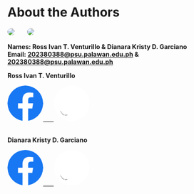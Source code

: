 # About the Authors


<img src="https://avatars.githubusercontent.com/u/178126655?v=4" width="150" style="border-radius: 50%;"> &nbsp; &nbsp; &nbsp;  <img src="https://avatars.githubusercontent.com/u/142156759?v=4" width="150" style="border-radius: 50%;">


**Names: Ross Ivan T. Venturillo & Dianara Kristy D. Garciano** <br>**Email: 202380388@psu.palawan.edu.ph & 202380388@psu.palawan.edu.ph**

**Ross Ivan T. Venturillo**
<div style="display: flex ">
<a href = https://web.facebook.com/kira.venturillo>
    <img src = "./img/Facebook.png" 
    width = "80" style="border-radius: 50%;"
   />  &nbsp; &nbsp; &nbsp;
</a>

<a href = https://github.com/Ritvent>
    <img src = "./img/Github.png" 
    width = "80" style="border-radius: 50%;"/>
</a>
</div> <br>

**Dianara Kristy D. Garciano** <br> 

<div style="display: flex ">
<a href = https://web.facebook.com/watashiwadayan.desu>
    <img src = "./img/Facebook.png" 
    width = "80" style="border-radius: 50%;"
   />  &nbsp; &nbsp; &nbsp;
</a>

<a href = https://github.com/mosshead19>
    <img src = "./img/Github.png" 
    width = "80" style="border-radius: 50%;"/>
</a>
</div> <br>




